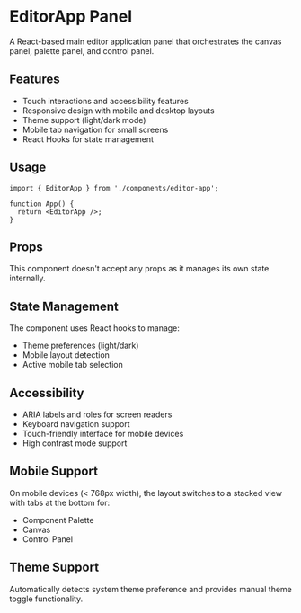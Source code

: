 # EditorApp Panel

A React-based main editor application panel that orchestrates the canvas panel, palette panel, and control panel.

## Features

- Touch interactions and accessibility features
- Responsive design with mobile and desktop layouts
- Theme support (light/dark mode)
- Mobile tab navigation for small screens
- React Hooks for state management

## Usage

```tsx
import { EditorApp } from './components/editor-app';

function App() {
  return <EditorApp />;
}
```

## Props

This component doesn't accept any props as it manages its own state internally.

## State Management

The component uses React hooks to manage:
- Theme preferences (light/dark)
- Mobile layout detection
- Active mobile tab selection

## Accessibility

- ARIA labels and roles for screen readers
- Keyboard navigation support
- Touch-friendly interface for mobile devices
- High contrast mode support

## Mobile Support

On mobile devices (< 768px width), the layout switches to a stacked view with tabs at the bottom for:
- Component Palette
- Canvas
- Control Panel

## Theme Support

Automatically detects system theme preference and provides manual theme toggle functionality.
